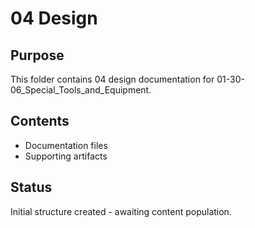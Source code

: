 # 04 Design

## Purpose
This folder contains 04 design documentation for 01-30-06_Special_Tools_and_Equipment.

## Contents
- Documentation files
- Supporting artifacts

## Status
Initial structure created - awaiting content population.
